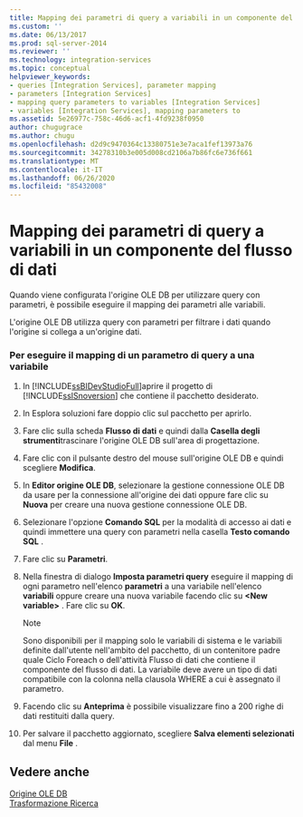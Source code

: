 ```yaml
---
title: Mapping dei parametri di query a variabili in un componente del flusso di dati | Microsoft Docs
ms.custom: ''
ms.date: 06/13/2017
ms.prod: sql-server-2014
ms.reviewer: ''
ms.technology: integration-services
ms.topic: conceptual
helpviewer_keywords:
- queries [Integration Services], parameter mapping
- parameters [Integration Services]
- mapping query parameters to variables [Integration Services]
- variables [Integration Services], mapping parameters to
ms.assetid: 5e26977c-758c-46d6-acf1-4fd9238f0950
author: chugugrace
ms.author: chugu
ms.openlocfilehash: d2d9c9470364c13380751e3e7aca1fef13973a76
ms.sourcegitcommit: 34278310b3e005d008cd2106a7b86fc6e736f661
ms.translationtype: MT
ms.contentlocale: it-IT
ms.lasthandoff: 06/26/2020
ms.locfileid: "85432008"
---
```

# <a name="map-query-parameters-to-variables-in-a-data-flow-component"></a>Mapping dei parametri di query a variabili in un componente del flusso di dati
  Quando viene configurata l'origine OLE DB per utilizzare query con parametri, è possibile eseguire il mapping dei parametri alle variabili.  
  
 L'origine OLE DB utilizza query con parametri per filtrare i dati quando l'origine si collega a un'origine dati.  
  
### <a name="to-map-a-query-parameter-to-a-variable"></a>Per eseguire il mapping di un parametro di query a una variabile  
  
1.  In [!INCLUDE[ssBIDevStudioFull](../../includes/ssbidevstudiofull-md.md)]aprire il progetto di [!INCLUDE[ssISnoversion](../../includes/ssisnoversion-md.md)] che contiene il pacchetto desiderato.  
  
2.  In Esplora soluzioni fare doppio clic sul pacchetto per aprirlo.  
  
3.  Fare clic sulla scheda **Flusso di dati** e quindi dalla **Casella degli strumenti**trascinare l'origine OLE DB sull'area di progettazione.  
  
4.  Fare clic con il pulsante destro del mouse sull'origine OLE DB e quindi scegliere **Modifica**.  
  
5.  In **Editor origine OLE DB**, selezionare la gestione connessione OLE DB da usare per la connessione all'origine dei dati oppure fare clic su **Nuova** per creare una nuova gestione connessione OLE DB.  
  
6.  Selezionare l'opzione **Comando SQL** per la modalità di accesso ai dati e quindi immettere una query con parametri nella casella **Testo comando SQL** .  
  
7.  Fare clic su **Parametri**.  
  
8.  Nella finestra di dialogo **Imposta parametri query** eseguire il mapping di ogni parametro nell'elenco **parametri** a una variabile nell'elenco **variabili** oppure creare una nuova variabile facendo clic su **\<New variable>** . Fare clic su **OK**.  
  
    > [!NOTE]  
    >  Sono disponibili per il mapping solo le variabili di sistema e le variabili definite dall'utente nell'ambito del pacchetto, di un contenitore padre quale Ciclo Foreach o dell'attività Flusso di dati che contiene il componente del flusso di dati. La variabile deve avere un tipo di dati compatibile con la colonna nella clausola WHERE a cui è assegnato il parametro.  
  
9. Facendo clic su **Anteprima** è possibile visualizzare fino a 200 righe di dati restituiti dalla query.  
  
10. Per salvare il pacchetto aggiornato, scegliere **Salva elementi selezionati** dal menu **File** .  
  
## <a name="see-also"></a>Vedere anche  
 [Origine OLE DB](ole-db-source.md)   
 [Trasformazione Ricerca](transformations/lookup-transformation.md)  
  
  
